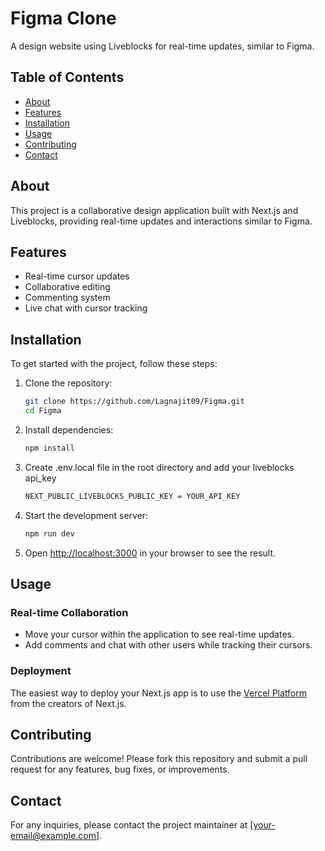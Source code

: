 # Figma Clone

A design website using Liveblocks for real-time updates, similar to Figma.

## Table of Contents

- [About](#about)
- [Features](#features)
- [Installation](#installation)
- [Usage](#usage)
- [Contributing](#contributing)
- [Contact](#contact)

## About

This project is a collaborative design application built with Next.js and Liveblocks, providing real-time updates and interactions similar to Figma.

## Features

- Real-time cursor updates
- Collaborative editing
- Commenting system
- Live chat with cursor tracking

## Installation

To get started with the project, follow these steps:

1. Clone the repository:

   ```sh
   git clone https://github.com/Lagnajit09/Figma.git
   cd Figma
   ```

2. Install dependencies:

   ```sh
   npm install
   ```

3. Create .env.local file in the root directory and add your liveblocks api_key

   ```sh
   NEXT_PUBLIC_LIVEBLOCKS_PUBLIC_KEY = YOUR_API_KEY
   ```

4. Start the development server:

   ```sh
   npm run dev
   ```

5. Open [http://localhost:3000](http://localhost:3000) in your browser to see the result.

## Usage

### Real-time Collaboration

- Move your cursor within the application to see real-time updates.
- Add comments and chat with other users while tracking their cursors.

### Deployment

The easiest way to deploy your Next.js app is to use the [Vercel Platform](https://vercel.com) from the creators of Next.js.

## Contributing

Contributions are welcome! Please fork this repository and submit a pull request for any features, bug fixes, or improvements.

## Contact

For any inquiries, please contact the project maintainer at [your-email@example.com].
